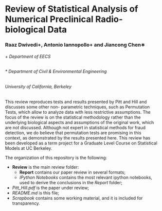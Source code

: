 # Review of Statistical Analysis of Numerical Preclinical Radio-biological Data
### Raaz Dwivedi+, Antonio Iannopollo+ and Jiancong Chen∗

###### \+ Department of EECS
###### \* Department of Civil & Environmental Engineering
###### University of California, Berkeley

This review reproduces tests and results presented by Pitt and Hill and discusses some other non- parametric techniques, such as Permutation Tests, which allow to analyze data with less restrictive assumptions. The focus of the review is on the statistical methodology rather than the underlying biological aspects and assumptions of the original work, which are not discussed. Although not expert in statistical methods for fraud detection, we do believe that permutation tests are promising in this context, as demonstrated by the results presented here.
This review has been developed as a term project for a Graduate Level Course on Statistical Models at UC Berkeley.

The organization of this repository is the following:
* **Review** is the main review folder:
  * **Report** contains our paper review in several formats;
  * *IPython Notebooks* contains the most relevant ipython notebooks, used to derive the conclusions in the *Report* folder;
* *Pitt_Hill.pdf* is the paper under review;
* *README.md* is this file;
* *Scrapbook* contains some working material, and it is included for transparency.

